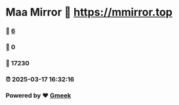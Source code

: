 # Maa Mirror :link: https://mmirror.top 
### :page_facing_up: [6](https://mmirror.top/tag.html) 
### :speech_balloon: 0 
### :hibiscus: 17230 
### :alarm_clock: 2025-03-17 16:32:16 
### Powered by :heart: [Gmeek](https://github.com/Meekdai/Gmeek)

